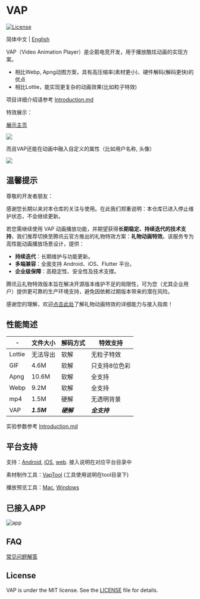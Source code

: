 # VAP

[![License](https://img.shields.io/badge/license-MIT-blue.svg?style=flat)](http://opensource.org/licenses/MIT)

简体中文 | [English](./README_en.md)

VAP（Video Animation Player）是企鹅电竞开发，用于播放酷炫动画的实现方案。

* 相比Webp, Apng动图方案，具有高压缩率(素材更小)、硬件解码(解码更快)的优点
* 相比Lottie，能实现更复杂的动画效果(比如粒子特效)


项目详细介绍请参考 [Introduction.md](./Introduction.md)


特效展示：

[展示主页](https://egame.qq.com/vap)

![](./images/anim1.gif)

而且VAP还能在动画中融入自定义的属性（比如用户名称, 头像）

![](./images/anim2.gif)



## 温馨提示

尊敬的开发者朋友：

感谢您长期以来对本仓库的关注与使用。在此我们郑重说明：本仓库已进入停止维护状态，不会继续更新。

若您需继续使用 VAP 动画播放功能，并期望获得**长期稳定、持续迭代的技术支持**，我们推荐切换至腾讯云官方推出的礼物特效方案：**礼物动画特效**。该服务专为高性能动画播放场景设计，提供：

-  **持续迭代**：长期维护与功能更新。
- **多端兼容**：全面支持 Android、iOS、Flutter 平台。
- **企业级保障**：高稳定性、安全性及技术支撑。

腾讯云礼物特效版本旨在解决开源版本维护不足的局限性，可为您（尤其企业用户）提供更可靠的生产环境支持，避免因依赖过期版本带来的潜在风险。

感谢您的理解，欢迎[点击此处](https://cloud.tencent.com/document/product/616/115992)了解礼物动画特效的详细能力与接入指南！

## 性能简述


-|文件大小|解码方式|特效支持
---|---|---|---
Lottie|无法导出|软解|无粒子特效
GIF|4.6M|软解|只支持8位色彩
Apng|10.6M|软解|全支持
Webp|9.2M|软解|全支持
mp4|1.5M|硬解|无透明背景
VAP|***1.5M***|***硬解***|***全支持***


实验参数参考 [Introduction.md](./Introduction.md)


## 平台支持

支持：[Android](./Android), [iOS](./iOS), [web](./web). 接入说明在对应平台目录中

素材制作工具：[VapTool](./tool) (工具使用说明在tool目录下)

播放预览工具：[Mac](https://github.com/Tencent/vap/releases/download/VapPreview1.2.0/vap-player_mac_1.2.0.zip), [Windows](https://github.com/Tencent/vap/releases/download/VapPreview1.2.0/vap-player_1.2.0.exe)


## 已接入APP

![app](https://github.com/Tencent/vap/assets/3285051/3e5c9ce1-f654-413e-8c5e-ecb2088ed3fe)


## FAQ

[常见问题解答](https://github.com/Tencent/vap/wiki/FAQ)


## License

VAP is under the MIT license. See the [LICENSE](./LICENSE.txt) file for details.
